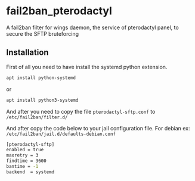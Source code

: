 # fail2ban_pterodactyl
A fail2ban filter for wings daemon, the service of pterodactyl panel, to secure the SFTP bruteforcing

## Installation

First of all you need to have install the systemd python extension.
```bash
apt install python-systemd
```
or
```bash
apt install python3-systemd
```

And after you need to copy the file `pterodactyl-sftp.conf` to `/etc/fail2ban/filter.d/`

And after copy the code below to your jail configuration file.
For debian ex: `/etc/fail2ban/jail.d/defaults-debian.conf`

```bash
[pterodactyl-sftp]
enabled = true
maxretry = 3
findtime = 3600
bantime = -1
backend  = systemd
```
